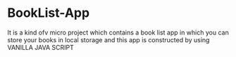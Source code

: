 # BookList-App
It is a kind ofv micro project which contains a book list app in which you can store your books in local storage and this app is constructed by using VANILLA JAVA SCRIPT
